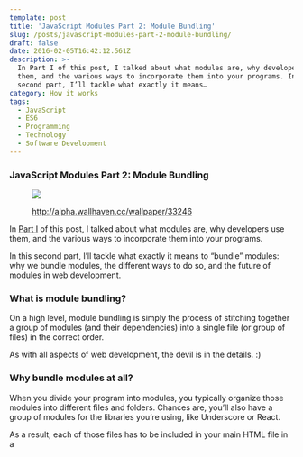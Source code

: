 ```yaml
---
template: post
title: 'JavaScript Modules Part 2: Module Bundling'
slug: /posts/javascript-modules-part-2-module-bundling/
draft: false
date: 2016-02-05T16:42:12.561Z
description: >-
  In Part I of this post, I talked about what modules are, why developers use
  them, and the various ways to incorporate them into your programs. In this
  second part, I’ll tackle what exactly it means…
category: How it works
tags:
  - JavaScript
  - ES6
  - Programming
  - Technology
  - Software Development
---
```


### JavaScript Modules Part 2: Module Bundling

<figure>

![](/media/javascript-modules-part-2-module-bundling-0.jpeg)

<figcaption><a href="http://alpha.wallhaven.cc/wallpaper/33246" class="figcaption-link">http://alpha.wallhaven.cc/wallpaper/33246</a></figcaption></figure>

In [Part I](https://medium.freecodecamp.com/javascript-modules-a-beginner-s-guide-783f7d7a5fcc?source=latest---------1) of this post, I talked about what modules are, why developers use them, and the various ways to incorporate them into your programs.

In this second part, I’ll tackle what exactly it means to “bundle” modules: why we bundle modules, the different ways to do so, and the future of modules in web development.

### What is module bundling?

On a high level, module bundling is simply the process of stitching together a group of modules (and their dependencies) into a single file (or group of files) in the correct order.

As with all aspects of web development, the devil is in the details. :)

### Why bundle modules at all?

When you divide your program into modules, you typically organize those modules into different files and folders. Chances are, you’ll also have a group of modules for the libraries you’re using, like Underscore or React.

As a result, each of those files has to be included in your main HTML file in a **_<script>_** tag, which is then loaded by the browser when a user visits your home page. Having separate **_<script>_** tags for each file means that the browser has to load each file individually: one… by… one.

…Which is bad news for page load time.

To get around this problem, we bundle, or “concatenate” all our files into one big file (or a couple files as the case may be) in order to reduce the number of requests. When you hear developers talking about the “build step” or “build process,” this is what they’re talking about.

Another common approach to speed up the bundling operation is to “minify” the bundled code. Minification is the process of removing unnecessary characters from source code (e.g. whitespace, comments, new line characters, etc.), in order to reduce the overall size of the content without changing the functionality of the code.

Less data means less browser processing time, which in turn reduces the time it takes to download files. If you’ve ever seen a file that had a “min” extension like “[underscore-min.js](https://github.com/jashkenas/underscore/blob/master/underscore-min.js)”, you probably noticed that the minified version is pretty tiny (and unreadable) compared to the [full version](https://github.com/jashkenas/underscore/blob/master/underscore.js).

Task runners like Gulp and Grunt make concatenation and minification straightforward for developers, ensuring that human-readable code stays exposed for developers while machine-optimized code gets bundled for browsers.

### What are the different ways to bundle modules?

Concatenating and minifying your files works great when you’re using one of the standard module patterns (discussed in the [previous post](https://medium.freecodecamp.com/javascript-modules-a-beginner-s-guide-783f7d7a5fcc#.y8hs0nsne)) to define your modules. All you’re really doing is mashing together a bunch of plain vanilla JavaScript code.

However, if you’re adhering to _non-native_ module systems that browsers can’t interpret like CommonJS or AMD (or even _native_ ES6 module formats), you’ll need to use a specialized tool to convert your modules into properly-ordered browser-friendly code. That’s where Browserify, RequireJS, Webpack, and other “module bundlers” or “module loaders” come into play.

In addition to bundling and/or loading your modules, module bundlers offer a ton of additional features like auto-recompiling code when you make a change or producing source maps for debugging.

Let’s walk through some common module bundling methods:

### Bundling CommonJS

As you know from [Part 1](https://medium.freecodecamp.com/javascript-modules-a-beginner-s-guide-783f7d7a5fcc#.y8hs0nsne), CommonJS loads modules synchronously, which would be fine except that it’s not practical for browsers. I mentioned that there was a workaround to this — one of them is a module bundler called Browserify. Browserify is a tool that compiles CommonJS modules for the browser.

For example, let’s say you have this main.js file that imports a module to calculate the average of an array of numbers:

```
var myDependency = require(‘myDependency’);

var myGrades = [93, 95, 88, 0, 91];

var myAverageGrade = myDependency.average(myGrades);
```

So in this case, we have one dependency (myDependency). Using the command below, Browserify recursively bundles up all the required module(s) starting at main.js into a single file called bundle.js:

```
browserify main.js -o bundle.js
```

Browserify does this by jumping in to parse the [AST](https://en.wikipedia.org/wiki/Abstract_syntax_tree) for each **_require_** call in order to traverse the entire dependency graph of your project. Once it’s figured out how your dependencies are structured, it bundles them all in the right order into a single file. At that point, all you have to do is insert a single **_<script>_** tag with your **_“bundle.js”_** file into your html to ensure that all of your source code is downloaded in one HTTP request. Bam! Bundled to go.

Similarly, if you have multiple files with multiple dependencies, you simply tell Browserify what your entry file is and sit back while it does its magic.

The final product: bundled files prepped and ready for tools like Minify-JS to minify the bundled code.

### Bundling AMD

If you’re using AMD, you’ll want to use an AMD _loader_ like RequireJS or Curl. A module loader (vs. a bundler) dynamically loads modules that your program needs to run.

As a reminder, one of the main differences of AMD over CommonJS is that it loads modules asynchronously. In this sense, with AMD, you technically don’t actually need a build step where you bundle your modules into one file since you’re loading your modules asynchronously — meaning you’re progressively downloading only those files which are strictly necessary to execute the program instead of downloading all the files at once when the user first visits the page.

In reality, however, the overhead of high-volume requests over time for every user action doesn’t make much sense in production. Most web developers still use build tools to bundle and minify their AMD modules for optimal performance, using tools like RequireJS optimizer, [r.js](http://requirejs.org/docs/optimization.html), for example.

Overall, the difference between AMD and CommonJS when it comes to bundling is this: during development, AMD apps can get away without a build step. At least, until you push the code live, at which point optimizers like r.js can step in to handle it.

For an interesting discussion on CommonJS vs. AMD, check out this post at [Tom Dale’s blog](http://tomdale.net/2012/01/amd-is-not-the-answer/) :)

### Webpack

So far as bundlers go, Webpack is the new kid on the block. It was designed to be agnostic to the module system you use, allowing developers to use CommonJS, AMD, or ES6 as appropriate.

You might be wondering why we need Webpack when we already have other bundlers like Browserify and RequireJS that get the job done and do a pretty darn good job at it. Well, for one, Webpack provides some useful features like “code splitting” — a way to split your codebase into “chunks” which are loaded on demand.

For example, if you have a web app with blocks of code that are only required under certain circumstances, it might not be efficient to put the whole codebase into a single massive bundled file. In this case, you could use code splitting to extract code into bundled chunks that can be loaded on demand, avoiding trouble with big up-front payloads when most users only need the core of your application.

Code splitting is just one of many compelling features Webpack offers, and the Internet is full of strong opinion pieces on whether Webpack or Browserify is better. Here are just a few of the more level-headed discussions that I found useful for wrapping my head around the issue:

*   [https://gist.github.com/substack/68f8d502be42d5cd4942](https://gist.github.com/substack/68f8d502be42d5cd4942)
*   [http://mattdesl.svbtle.com/browserify-vs-webpack](http://mattdesl.svbtle.com/browserify-vs-webpack)
*   [http://blog.namangoel.com/browserify-vs-webpack-js-drama](http://blog.namangoel.com/browserify-vs-webpack-js-drama)

### ES6 modules

Back already? Good! Because next up I want to talk about ES6 modules, which in some ways could reduce the need for bundlers in the future. (you’ll see what I mean momentarily.) First, let’s understand how ES6 modules are loaded.

The most important difference between the current JS Module formats (CommonJS, AMD) and ES6 modules is that ES6 modules are designed with static analysis in mind. What this means is that when you import modules, the import is resolved at compile time — that is, before the script starts executing. This allows us to remove exports that are not used by other modules before we run the program. Removing unused exports can lead to significant space savings, reducing stress on the browser.

One common question that comes up is: how is this any different from the dead code elimination that happens when you use something like UglifyJS to minify your code? The answer is, as always, “it depends.”

_(NOTE: Dead code elimination is an optimization step which removes unused code and variables — think of it as removing the excess baggage that your bundled program doesn’t need to run, \*after\* it’s been bundled)._

Sometimes, dead code elimination could work exactly the same between UglifyJS and ES6 modules, and other times not. There’s a cool example at [Rollup’s wiki](https://github.com/rollup/rollup)) if you want to check it out.

What makes ES6 modules different is the different approach to dead code elimination, called “tree shaking”. Tree shaking is essentially dead code elimination reversed. It only _includes_ code that your bundle needs to run, rather than excluding code your bundle doesn’t need. Let’s look at an example of tree shaking:

Let’s say we have a utils.js file with the functions below, each of which we export using ES6 syntax:

```
export function each(collection, iterator) {
  if (Array.isArray(collection)) {
    for (var i = 0; i < collection.length; i++) {
      iterator(collection[i], i, collection);
    }
  } else {
    for (var key in collection) {
      iterator(collection[key], key, collection);
    }
  }
 }

export function filter(collection, test) {
  var filtered = [];
  each(collection, function(item) {
    if (test(item)) {
      filtered.push(item);
    }
  });
  return filtered;
}

export function map(collection, iterator) {
  var mapped = [];
  each(collection, function(value, key, collection) {
    mapped.push(iterator(value));
  });
  return mapped;
}

export function reduce(collection, iterator, accumulator) {
    var startingValueMissing = accumulator === undefined;

    each(collection, function(item) {
      if(startingValueMissing) {
        accumulator = item;
        startingValueMissing = false;
      } else {
        accumulator = iterator(accumulator, item);
      }
    });

	return accumulator;
}
```

Next, let’s say we don’t know what utils functions we want to use in our program, so we go ahead and import all of the modules in main.js like so:

```
import * as Utils from ‘./utils.js’;
```

And then we later end up only using the each function:

```
import * as Utils from ‘./utils.js’;

Utils.each([1, 2, 3], function(x) { console.log(x) });
```

The “tree shaken” version of our main.js file would look like this once the modules have been loaded:

```
function each(collection, iterator) {
  if (Array.isArray(collection)) {
    for (var i = 0; i < collection.length; i++) {
      iterator(collection[i], i, collection);
    }
  } else {
    for (var key in collection) {
      iterator(collection[key], key, collection);
    }
  }
 };

each([1, 2, 3], function(x) { console.log(x) });
```

Notice how the only exports included are the ones we use: **each**.

Meanwhile, if we decide to use the filter function instead of the each function, we wind up looking at something like this:

```
import * as Utils from ‘./utils.js’;

Utils.filter([1, 2, 3], function(x) { return x === 2 });
```

The tree shaken version looks like:

```
function each(collection, iterator) {
  if (Array.isArray(collection)) {
    for (var i = 0; i < collection.length; i++) {
      iterator(collection[i], i, collection);
    }
  } else {
    for (var key in collection) {
      iterator(collection[key], key, collection);
    }
  }
 };

function filter(collection, test) {
  var filtered = [];
  each(collection, function(item) {
    if (test(item)) {
      filtered.push(item);
    }
  });
  return filtered;
};

filter([1, 2, 3], function(x) { return x === 2 });
```

Notice how this time both **_each_** and **_filter_** are included. This is because **_filter_** is defined to use **_each_**, so we need both exports for the module to work.

Pretty slick, huh?

I challenge you to play around and explore tree shaking in Rollup.js’s [live demo and editor](http://rollupjs.org/).

### Building ES6 modules

Ok, so we know that ES6 modules are loaded differently than other module formats, but we still haven’t talked about the build step for when you’re using ES6 modules.

Unfortunately, ES6 modules still require some extra work, since there isn’t a native implementation for how browsers load ES6 modules just yet.

<figure>

![](/media/javascript-modules-part-2-module-bundling-1.png)

<figcaption><a href="https://developer.mozilla.org/en-US/docs/Web/JavaScript/Reference/Statements/import" class="figcaption-link">https://developer.mozilla.org/en-US/docs/Web/JavaScript/Reference/Statements/import</a></figcaption></figure>

Here are a couple of the options for building/converting ES6 modules to work in the browser, with **#1** being the most common approach today:

1.  Use a transpiler (e.g. Babel or Traceur) to transpile your ES6 code to ES5 code in either CommonJS, AMD, or UMD format. Then pipe the transpiled code through a module bundler like Browserify or Webpack to create one or more bundled files.
2.  Use [Rollup.js](http://rollupjs.org/), which is very similar to option #1 except that Rollup piggybacks on the power of ES6 modules to statically analyze your ES6 code and dependencies before bundling. It uses “tree shaking” to include the bare minimum in your bundle. Overall, the main benefit of Rollup.js over Browserify or Webpack when you’re using ES6 modules is that tree shaking could make your bundles smaller. The caveat is that Rollup provide several formats to bundle your code to, including ES6, CommonJS, AMD, UMD, or IIFE. The IIFE and UMD bundles would work in your browser as they are, but if you choose to bundle to AMD, CommonJS, or ES6, you need to find other methods to convert that code into a format the browser understands (e.g. by using Browserify, Webpack, RequireJS, etc.).

### Jumping through hoops

As web developers, we have to jump through a lot of hoops. It’s not always easy to convert our beautiful ES6 modules into something browsers can interpret.

The question is, when will ES6 modules run in the browser without all this overhead?

The answer, thankfully, “sooner than later.”

ECMAScript currently has a specification for a solution called the [ECMAScript 6 module loader API](https://github.com/ModuleLoader/es6-module-loader). In short, this is a programmatic, Promise-based API that is supposed to dynamically load your modules and cache them so that subsequent imports do not reload a new version of the module.

It’ll look something like this:

**myModule.js**

```
export class myModule {
  constructor() {
    console.log('Hello, I am a module');
  }

  hello() {
    console.log('hello!');
  }

  goodbye() {
    console.log('goodbye!');
  }
}
```

**main.js**

```
System.import(‘myModule’).then(function(myModule) {
  new myModule.hello();
});

// ‘Hello!, I am a module!’
```

Alternately, you could also define modules by specifying “type=module” directly in the script tag, like so:

```
  
```

If you haven’t checked out the repo for the module loader API polyfill yet, I strongly encourage you to at least [take a peek](https://github.com/ModuleLoader/es6-module-loader).

Moreover, if you want to test-drive this approach, check out [SystemJS](https://github.com/systemjs/systemjs), which is built on top of the [ES6 Module Loader polyfill](https://github.com/ModuleLoader/es6-module-loader) . SystemJS dynamically loads any module format (ES6 modules, AMD, CommonJS and/or global scripts) in the browser and in Node. It keeps track of all loaded modules in a “module registry” to avoid re-loading modules that were previously loaded. Not to mention that it also automatically transpiles ES6 modules (if you simply set an option) and has the ability to load any module type from any other type! Pretty neat.

### Will we still need bundlers now that we have native ES6 modules?

The rising popularity of ES6 modules has some interesting consequences:

#### Will HTTP/2 make module bundlers obsolete?

With HTTP/1, we’re only allowed one request per TCP connection. That’s why in loading multiple resources requires multiple requests. With HTTP/2, everything changes. HTTP/2 is fully multiplexed, meaning multiple requests and responses can happen in parallel. As a result, we can serve multiple requests simultaneously with a single connection.

Since the cost per HTTP request is significantly lower than HTTP/1, loading a bunch of modules isn’t going to be a huge performance issue in the long run. Some argue that this means module bundling isn’t going to be necessary anymore. It’s certainly possible, but it really depends on the situation.

For one, module bundling offers benefits that HTTP/2 doesn’t account for, like removing unused exports to save space. If you’re building a website where every tiny bit of performance matters, bundling may give you incremental advantages in the long run. That said, if your performance needs aren’t so extreme, you could potentially save time at minimal cost by skipping the build step altogether.

Overall, we’re still pretty far away from having a majority of websites serving their code over HTTP/2. I’m inclined to predict that the build process is here to stay _at least_ for the near term.

PS: There are other differences with HTTP/2 as well, and if you’re curious, here’s a [great resource](https://http2.github.io/faq/#what-are-the-key-differences-to-http1x).

#### Will CommonJS , AMD, and UMD become obsolete?

Once ES6 becomes _the_ module standard, do we really need other non-native module formats?

I doubt it.

Web development stands to benefit greatly from following a single standardized method to import and export modules in JavaScript, free of intermediary steps. How long will it take to reach the point where ES6 is the module standard?

Chances are, quite a while ;)

Plus, there are many people who like having “flavors” to choose from, so the “one truthful approach” may not ever become a reality.

### Conclusion

I hope this two-part post helped clear up some of the jargon developers use when talking about modules and module bundling. Go ahead and check out [part I](https://medium.freecodecamp.com/javascript-modules-a-beginner-s-guide-783f7d7a5fcc#.y8hs0nsne) if you found any of the terms above confusing.

As always, talk to me in the comments and feel free to ask questions!

Happy bundling :)
